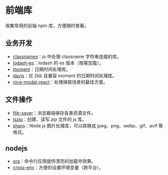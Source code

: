 # 前端库

收集常用的前端 npm 库，方便随时查看。

## 业务开发

- [classnames](https://www.npmjs.com/package/classnames)：js 中处理 classname 字符串连接的库。
- [lodash-es](https://www.npmjs.com/package/lodash-es)：lodash 的 es 版本（按需加载）。
- [moment](https://www.npmjs.com/package/moment)：日期时间处理库。
- [dayjs](https://www.npmjs.com/package/dayjs)：仅 2kb 且兼容 moment 的日期时间处理库。
- [nice-modal-react](https://opensource.ebay.com/nice-modal-react/)：处理弹窗场景的最佳方案。

## 文件操作

- [file-saver](https://www.npmjs.com/package/file-saver)：浏览器端保存各类资源文件。
- [jszip](https://www.npmjs.com/package/jszip)：创建、读写.zip 文件的 js 库。
- [sharp](https://www.npmjs.com/package/sharp)：Node.js 图片处理库，可以转换成 jpeg、png、webp、gif、avif 等格式。

## nodejs

- [ora](https://www.npmjs.com/package/ora)：命令行应用提供漂亮的加载中效果。
- [cross-env](https://www.npmjs.com/package/cross-env)：方便的设置环境变量（跨平台）。

